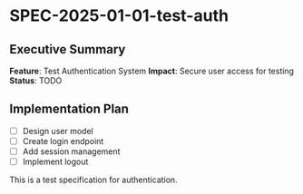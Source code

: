 # SPEC-2025-01-01-test-auth

## Executive Summary
**Feature**: Test Authentication System
**Impact**: Secure user access for testing
**Status**: TODO

## Implementation Plan
- [ ] Design user model
- [ ] Create login endpoint
- [ ] Add session management
- [ ] Implement logout

This is a test specification for authentication.